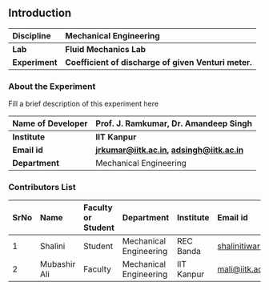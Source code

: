 ## Introduction


<b>Discipline | <b>Mechanical Engineering
:--|:--|
<b> Lab | <b> Fluid Mechanics Lab
<b> Experiment|   <b> Coefficient of discharge of given Venturi meter.

### About the Experiment 

Fill a brief description of this experiment here

<b>Name of Developer | <b> Prof. J. Ramkumar,  Dr. Amandeep Singh
:--|:--|
<b> Institute | <b>  IIT Kanpur
<b> Email id|     <b>  jrkumar@iitk.ac.in, adsingh@iitk.ac.in
<b> Department |  Mechanical Engineering

### Contributors List

SrNo | Name | Faculty or Student | Department| Institute | Email id
:--|:--|:--|:--|:--|:--|
1 | Shalini  | Student | Mechanical Engineering |REC Banda| shalinitiwari1837@gmail.com
2 | Mubashir Ali | Faculty | Mechanical Engineering | IIT Kanpur | mali@iitk.ac.in